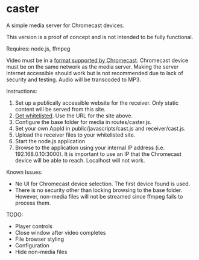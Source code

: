 caster
======

A simple media server for Chromecast devices.

This version is a proof of concept and is not intended to be fully functional.

Requires: node.js, ffmpeg

Video must be in a [format supported by Chromecast](https://developers.google.com/cast/supported_media_types).
Chromecast device must be on the same network as the media server. Making the server internet accessible should work but is not recommended due to lack of security and testing.
Audio will be transcoded to MP3.

Instructions:

1.  Set up a publically accessible website for the receiver. Only static content will be served from this site.
2.  [Get whitelisted](https://developers.google.com/cast/whitelisting). Use the URL for the site above.
3.  Configure the base folder for media in routes/caster.js.
4.  Set your own AppId in public/javascripts/cast.js and receiver/cast.js.
5.  Upload the receiver files to your whitelisted site.
6.  Start the node.js application
7.  Browse to the application using your internal IP address (i.e. 192.168.0.10:3000). It is important to use an IP that the Chromecast device will be able to reach. Localhost will not work.

Known Issues:
- No UI for Chromecast device selection. The first device found is used.
- There is no security other than locking browsing to the base folder. However, non-media files will not be streamed since ffmpeg fails to process them.

TODO:
- Player controls
- Close window after video completes
- File browser styling
- Configuration
- Hide non-media files
